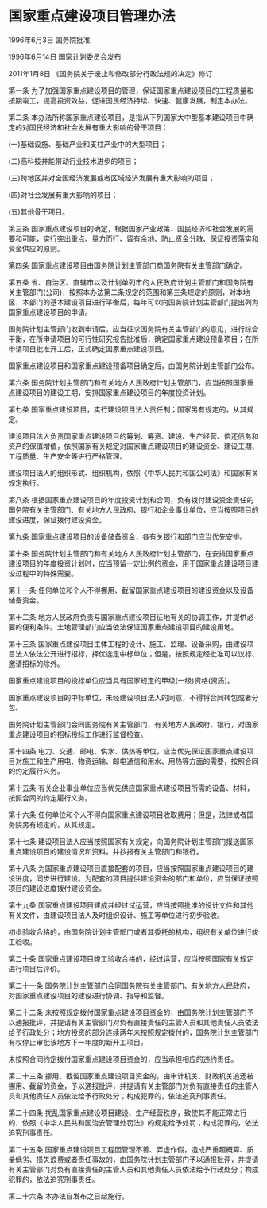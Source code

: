 # 国家重点建设项目管理办法

1996年6月3日 国务院批准

1996年6月14日 国家计划委员会发布

2011年1月8日 《国务院关于废止和修改部分行政法规的决定》修订

<!-- INFO END -->

第一条 为了加强国家重点建设项目的管理，保证国家重点建设项目的工程质量和按期竣工，提高投资效益，促进国民经济持续、快速、健康发展，制定本办法。

第二条 本办法所称国家重点建设项目，是指从下列国家大中型基本建设项目中确定的对国民经济和社会发展有重大影响的骨干项目：

(一)基础设施、基础产业和支柱产业中的大型项目；

(二)高科技并能带动行业技术进步的项目；

(三)跨地区并对全国经济发展或者区域经济发展有重大影响的项目；

(四)对社会发展有重大影响的项目；

(五)其他骨干项目。

第三条 国家重点建设项目的确定，根据国家产业政策、国民经济和社会发展的需要和可能，实行突出重点、量力而行、留有余地、防止资金分散、保证投资落实和资金供应的原则。

第四条 国家重点建设项目由国务院计划主管部门商国务院有关主管部门确定。

第五条 省、自治区、直辖市以及计划单列市的人民政府计划主管部门和国务院有关主管部门(公司)，按照本办法第二条规定的范围和第三条规定的原则，对本地区、本部门的基本建设项目进行平衡后，每年可以向国务院计划主管部门提出列为国家重点建设项目的申请。

国务院计划主管部门收到申请后，应当征求国务院有关主管部门的意见，进行综合平衡，在所申请项目的可行性研究报告批准后，确定国家重点建设预备项目；在所申请项目批准开工后，正式确定国家重点建设项目。

国家重点建设项目和国家重点建设预备项目确定后，由国务院计划主管部门公布。

第六条 国务院计划主管部门和有关地方人民政府计划主管部门，应当按照国家重点建设项目的建设工期，安排国家重点建设项目的年度投资计划。

第七条 国家重点建设项目，实行建设项目法人责任制；国家另有规定的，从其规定。

建设项目法人负责国家重点建设项目的筹划、筹资、建设、生产经营、偿还债务和资产的保值增值，依照国家有关规定对国家重点建设项目的建设资金、建设工期、工程质量、生产安全等进行严格管理。

建设项目法人的组织形式、组织机构，依照《中华人民共和国公司法》和国家有关规定执行。

第八条 根据国家重点建设项目的年度投资计划和合同，负有拨付建设资金责任的国务院有关主管部门、有关地方人民政府、银行和企业事业单位，应当按照项目的建设进度，保证拨付建设资金。

第九条 国家重点建设项目的设备储备资金，各有关银行和部门应当优先安排。

第十条 国务院计划主管部门和有关地方人民政府计划主管部门，在安排国家重点建设项目的年度投资计划时，应当预留一定比例的资金，用于国家重点建设项目建设过程中的特殊需要。

第十一条 任何单位和个人不得挪用、截留国家重点建设项目的建设资金以及设备储备资金。

第十二条 地方人民政府负责与国家重点建设项目征地有关的协调工作，并提供必要的便利条件。土地管理部门应当依法保证国家重点建设项目的建设用地。

第十三条 国家重点建设项目主体工程的设计、施工、监理、设备采购，由建设项目法人依法公开进行招标，择优选定中标单位；但是，按照规定经批准可以议标、邀请招标的除外。

国家重点建设项目的投标单位应当具有国家规定的甲级(一级)资格(资质)。

国家重点建设项目的中标单位，未经建设项目法人的同意，不得将合同转包或者分包。

国务院计划主管部门会同国务院有关主管部门、有关地方人民政府、银行，对国家重点建设项目的招标投标工作进行监督检查。

第十四条 电力、交通、邮电、供水、供热等单位，应当优先保证国家重点建设项目对施工和生产用电、物资运输、邮电通信和用水、用热等方面的需要，按照合同的约定履行义务。

第十五条 有关企业事业单位应当优先供应国家重点建设项目所需的设备、材料，按照合同的约定履行义务。

第十六条 任何单位和个人不得向国家重点建设项目收取费用；但是，法律或者国务院另有规定的，从其规定。

第十七条 建设项目法人应当按照国家有关规定，向国务院计划主管部门报送国家重点建设项目的建设情况和资料，并抄报有关主管部门和银行。

第十八条 为国家重点建设项目直接配套的项目，应当按照国家重点建设项目的建设进度，同步进行建设。为配套的项目提供建设资金的部门和单位，应当保证按照项目的建设进度拨付建设资金。

第十九条 国家重点建设项目建成并经过试运营，应当按照批准的设计文件和其他有关文件，由建设项目法人及时组织设计、施工等单位进行初步验收。

初步验收合格的，由国务院计划主管部门或者其委托的机构，组织有关单位进行竣工验收。

第二十条 国家重点建设项目竣工验收合格的，经过运营，应当按照国家有关规定进行项目后评价。

第二十一条 国务院计划主管部门会同国务院有关主管部门、有关地方人民政府，对国家重点建设项目的建设进行协调、指导和监督。

第二十二条 未按照规定拨付国家重点建设项目资金的，由国务院计划主管部门予以通报批评，并提请有关主管部门对负有直接责任的主管人员和其他责任人员依法给予行政处分；地方投资的部分连续两年未按照规定拨付的，国务院计划主管部门有权停止审批该地方下一年度的新开工项目。

未按照合同约定拨付国家重点建设项目资金的，应当承担相应的违约责任。

第二十三条 挪用、截留国家重点建设项目资金的，由审计机关、财政机关追还被挪用、截留的资金，予以通报批评，并提请有关主管部门对负有直接责任的主管人员和其他责任人员依法给予行政处分；构成犯罪的，依法追究刑事责任。

第二十四条 扰乱国家重点建设项目建设、生产经营秩序，致使其不能正常进行的，依照《中华人民共和国治安管理处罚法》的规定给予处罚；构成犯罪的，依法追究刑事责任。

第二十五条 国家重点建设项目工程因管理不善、弄虚作假，造成严重超概算、质量低劣、损失浪费或者责任事故的，由国务院计划主管部门予以通报批评，并提请有关主管部门对负有直接责任的主管人员和其他责任人员依法给予行政处分；构成犯罪的，依法追究刑事责任。

第二十六条 本办法自发布之日起施行。